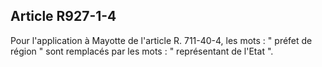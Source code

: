 Article R927-1-4
----
Pour l'application à Mayotte de l'article R. 711-40-4, les mots : " préfet de
région " sont remplacés par les mots : " représentant de l'Etat ".
